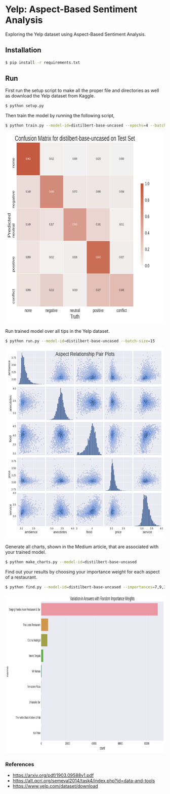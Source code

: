 # Yelp: Aspect-Based Sentiment Analysis
Exploring the Yelp dataset using Aspect-Based Sentiment Analysis.

## Installation
```sh
$ pip install -r requirements.txt
```


## Run
First run the setup script to make all the proper file and directories as well as
download the Yelp dataset from Kaggle.
```sh
$ python setup.py
```

Then train the model by running the following script,
```sh
$ python train.py --model-id=distilbert-base-uncased --epochs=4 --batch-size=24 --lr=5e-2
```
<img src="charts/distilbert-base-uncased/confusion.png" alt="drawing" height="600" width="750"/>

Run trained model over all tips in the Yelp dataset.
```sh
$ python run.py --model-id=distilbert-base-uncased --batch-size=15
```

<img src="charts/distilbert-base-uncased/aspect_pairs.png" alt="drawing" height="600" width="750"/>


Generate all charts, shown in the Medium article, that are associated with your trained model.
```sh
$ python make_charts.py --model-id=distilbert-base-uncased
```



Find out your results by choosing your importance weight for each aspect of a restaurant.
```sh
$ python find.py --model-id=distilbert-base-uncased --importances=7,9,10,5,5,2
```

<img src="charts/distilbert-base-uncased/variation_in_answers.png" alt="drawing" height="500" width="900"/>


### References
* https://arxiv.org/pdf/1903.09588v1.pdf
* https://alt.qcri.org/semeval2014/task4/index.php?id=data-and-tools
* https://www.yelp.com/dataset/download
